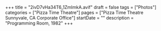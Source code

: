 +++
title = "2ivD7vHa34T6_1ZmImkA.avif"
draft = false
tags = ["Photos"]
categories = ["Pizza Time Theatre"]
pages = ["Pizza Time Theatre Sunnyvale, CA Corporate Office"]
startDate = ""
description = "Programming Room, 1982"
+++
